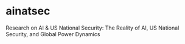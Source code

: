 # ainatsec
Research on AI &amp; US National Security: The Reality of AI, US National Security, and Global Power Dynamics

